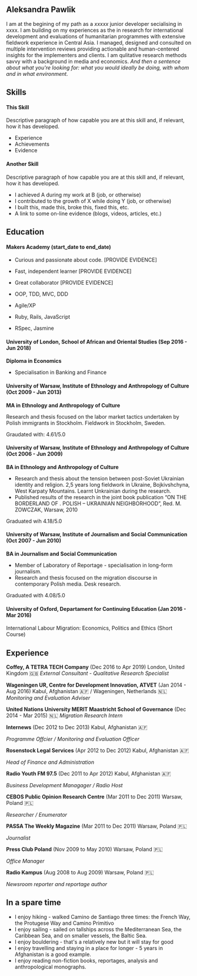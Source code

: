 ## Aleksandra Pawlik 

I am at the begining of my path as a _xxxxx_ junior developer secialising in xxxx. I am building on my experiences as the in research for international development and evaluations of humanitarian programmes with extensive fieldwork experience in Central Asia. I managed, designed and consulted on multiple intervention reviews providing actionable and human-centered insights for the implementers and clients. I am qulitative research methods savvy with a background in media and economics. _And then a sentence about what you're looking for: what you would ideally be doing, with whom and in what environment._

## Skills

#### This Skill

Descriptive paragraph of how capable you are at this skill and, if relevant, how it has developed.

- Experience
- Achievements
- Evidence

#### Another Skill

Descriptive paragraph of how capable you are at this skill and, if relevant, how it has developed.

- I achieved A during my work at B (job, or otherwise)
- I contributed to the growth of X while doing Y (job, or otherwise)
- I built this, made this, broke this, fixed this, etc.
- A link to some on-line evidence (blogs, videos, articles, etc.)

## Education

#### Makers Academy (start_date to end_date)

- Curious and passionate about code. [PROVIDE EVIDENCE]
- Fast, independent learner [PROVIDE EVIDENCE]
- Great collaborator [PROVIDE EVIDENCE]

- OOP, TDD, MVC, DDD
- Agile/XP
- Ruby, Rails, JavaScript
- RSpec, Jasmine

#### University of London, School of African and Oriental Studies (Sep 2016 - Jun 2018)
**Diploma in Economics**
* Specialisation in Banking and Finance

#### University of Warsaw, Institute of Ethnology and Anthropology of Culture (Oct 2009 - Jun 2013)
**MA in Ethnology and Anthropology of Culture**

Research and thesis focused on the labor market tactics undertaken by Polish immigrants in Stockholm. Fieldwork in Stockholm, Sweden. 

Graudated with: 4.61/5.0

#### University of Warsaw, Institute of Ethnology and Anthropology of Culture (Oct 2006 - Jun 2009)
**BA in Ethnology and Anthropology of Culture** 

* Research and thesis about the tension between post-Soviet Ukrainian identity and religion. 2,5 years long fieldwork in Ukraine, Bojkivshchyna, West Karpaty Mountains. Learnt Unkrainian during the research. 
* Published results of the research in the joint book publication “ON THE BORDERLAND OF <NEW EUROPE>. POLISH – UKRAINIAN NEIGHBORHOOD”, Red. M. ZOWCZAK, Warsaw, 2010

Graduated wih 4.18/5.0 

#### University of Warsaw, Institute of Journalism and Social Communication (Oct 2007 - Jun 2010) 
**BA in Journalism and Social Communication**
* Member of Laboratory of Reportage - specialisation in long-form journalism.
* Research and thesis focused on the migration discourse in contemporary Polish media. Desk research.

Graduated with 4.08/5.0

#### University of Oxford, Departament for Continuing Education (Jan 2016 - Mar 2016)

International Labour Migration: Economics, Politics and Ethics (Short Course)

## Experience

**Coffey, A TETRA TECH Company** (Dec 2016 to Apr 2019) London, United Kingdom :uk:
*External Consultant - Qualitative Research Specialist*  

**Wageningen UR, Centre for Development Innovation, ATVET** (Jan 2014 - Aug 2016) Kabul, Afghanistan :afghanistan: / Wageningen, Netherlands :netherlands:
*Monitoring and Evaluation Adviser*  

**United Nations University MERIT Maastricht School of Governance** (Dec 2014 - Mar 2015) :netherlands:
*Migration Research Intern*

**Internews** (Dec 2012 to Dec 2013) Kabul, Afghanistan :afghanistan:

*Programme Offcier / Monitoring and Evaluation Officer*

**Rosenstock Legal Services** (Apr 2012 to Dec 2012) Kabul, Afghanistan :afghanistan:

*Head of Finance and Administration*

**Radio Youth FM 97.5** (Dec 2011 to Apr 2012) Kabul, Afghanistan :afghanistan:

*Business Development Managager / Radio Host*

**CEBOS Public Opinion Research Centre** (Mar 2011 to Dec 2011) Warsaw, Poland :poland:

*Researcher / Enumerator*

**PASSA The Weekly Magazine** (Mar 2011 to Dec 2011) Warsaw, Poland :poland:

*Journalist*

**Press Club Poland** (Nov 2009 to May 2010) Warsaw, Poland :poland:

*Office Manager*

**Radio Kampus** (Aug 2008 to Aug 2009) Warsaw, Poland :poland:

*Newsroom reporter and reportage author*

## In a spare time
* I enjoy hiking - walked Camino de Santiago three times: the French Way, the Protugese Way and Camino Primitivo
* I enjoy sailing - sailed on tallships across the Mediterranean Sea, the Caribbean Sea, and on smaller vessels, the Baltic Sea. 
* I enjoy bouldering - that's a relatively new but it will stay for good
* I enjoy travelling and staying in a place for longer - 5 years in Afghanistan is a good example. 
* I enjoy reading non-fiction books, reportages, analysis and anthropological monographs. 

